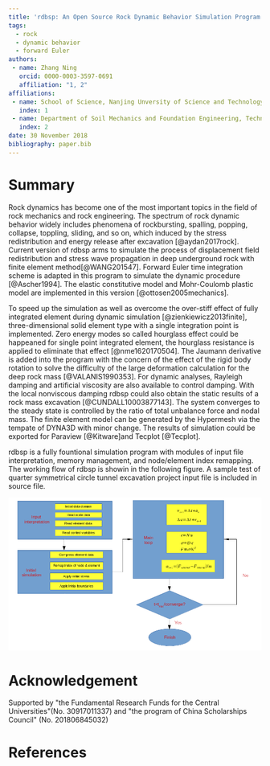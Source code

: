 ```yaml
---
title: 'rdbsp: An Open Source Rock Dynamic Behavior Simulation Program'
tags:
  - rock
  - dynamic behavior
  - forward Euler
authors:
 - name: Zhang Ning
   orcid: 0000-0003-3597-0691
   affiliation: "1, 2"
affiliations:
 - name: School of Science, Nanjing Unversity of Science and Technology
   index: 1
 - name: Department of Soil Mechanics and Foundation Engineering, Technische Universit盲t Bergakademie Freiberg
   index: 2
date: 30 November 2018
bibliography: paper.bib
---
```


# Summary

Rock dynamics has become one of the most important topics in the field of rock mechanics and rock engineering. The spectrum of rock dynamic behavior widely includes phenomena of rockbursting, spalling, popping, collapse, toppling, sliding, and so on, which induced by the stress redistribution and energy release after excavation [@aydan2017rock]. Current version of rdbsp arms to simulate the process of displacement field redistribution and stress wave propagation in deep underground rock with finite element method[@WANG201547]. Forward Euler time integration scheme is adapted in this program to simulate the dynamic procedure [@Ascher1994]. The elastic constitutive model and Mohr-Coulomb plastic model are implemented in this version [@ottosen2005mechanics]. 

To speed up the simulation as well as overcome the over-stiff effect of fully integrated element during dynamic simulation [@zienkiewicz2013finite], three-dimensional solid element type with a single integration point is implemented. Zero energy modes so called hourglass effect could be happeaned for single point integrated element, the hourglass resistance is applied to eliminate that effect [@nme1620170504]. The Jaumann derivative is added into the program with the concern of the effect of the rigid body rotation to solve the difficulty of the large deformation calculation for the deep rock mass [@VALANIS1990353]. For dynamic analyses, Rayleigh damping and artificial viscosity are also available to control damping. With the local nonviscous damping rdbsp could also obtain the static results of a rock mass excavation [@CUNDALL10003877143]. The system converges to the steady state is controlled by the ratio of total unbalance force and nodal mass. The finite element model can be generated by the Hypermesh via the tempate of DYNA3D with minor change. The results of simulation could be exported for Paraview [@Kitware]and Tecplot [@Tecplot].

rdbsp is a fully fountional simulation program with modules of input file interpretation, memory management, and node/element index remapping. The working flow of rdbsp is showin in the following figure. A sample test of quarter symmetrical circle tunnel excavation project input file is included in source file.

![Working flow of rdbsp.](figshare_article.png)

# Acknowledgement
Supported by "the Fundamental Research Funds for the Central Universities"(No. 30917011337) and "the program of China Scholarships Council" (No. 201806845032)

# References

